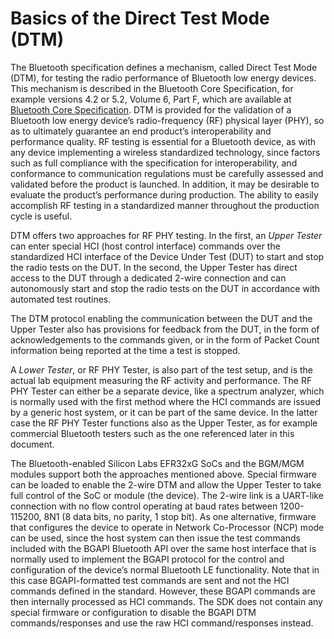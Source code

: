 # Basics of the Direct Test Mode (DTM)

The Bluetooth specification defines a mechanism, called Direct Test Mode (DTM), for testing the radio performance of Bluetooth low energy devices. This mechanism is described in the Bluetooth Core Specification, for example versions 4.2 or 5.2, Volume 6, Part F, which are available at [Bluetooth Core Specification](https://www.bluetooth.com/specifications/bluetooth-core-specification). DTM is provided for the validation of a Bluetooth low energy device’s radio-frequency (RF) physical layer (PHY), so as to ultimately guarantee an end product’s interoperability and performance quality. RF testing is essential for a Bluetooth device, as with any device implementing a wireless standardized technology, since factors such as full compliance with the specification for interoperability, and conformance to communication regulations must be carefully assessed and validated before the product is launched. In addition, it may be desirable to evaluate the product’s performance during production. The ability to easily accomplish RF testing in a standardized manner throughout the production cycle is useful.

DTM offers two approaches for RF PHY testing. In the first, an *Upper Tester* can enter special HCI (host control interface) commands over the standardized HCI interface of the Device Under Test (DUT) to start and stop the radio tests on the DUT. In the second, the Upper Tester has direct access to the DUT through a dedicated 2-wire connection and can autonomously start and stop the radio tests on the DUT in accordance with automated test routines.

The DTM protocol enabling the communication between the DUT and the Upper Tester also has provisions for feedback from the DUT, in the form of acknowledgements to the commands given, or in the form of Packet Count information being reported at the time a test is stopped.

A *Lower Tester*, or RF PHY Tester, is also part of the test setup, and is the actual lab equipment measuring the RF activity and performance. The RF PHY Tester can either be a separate device, like a spectrum analyzer, which is normally used with the first method where the HCI commands are issued by a generic host system, or it can be part of the same device. In the latter case the RF PHY Tester functions also as the Upper Tester, as for example commercial Bluetooth testers such as the one referenced later in this document.

The Bluetooth-enabled Silicon Labs EFR32xG SoCs and the BGM/MGM modules support both the approaches mentioned above. Special firmware can be loaded to enable the 2-wire DTM and allow the Upper Tester to take full control of the SoC or module (the device). The 2-wire link is a UART-like connection with no flow control operating at baud rates between 1200-115200, 8N1 (8 data bits, no parity, 1 stop bit). As one alternative, firmware that configures the device to operate in Network Co-Processor (NCP) mode can be used, since the host system can then issue the test commands included with the BGAPI Bluetooth API over the same host interface that is normally used to implement the BGAPI protocol for the control and configuration of the device’s normal Bluetooth LE functionality. Note that in this case BGAPI-formatted test commands are sent and not the HCI commands defined in the standard. However, these BGAPI commands are then internally processed as HCI commands. The SDK does not contain any special firmware or configuration to disable the BGAPI DTM commands/responses and use the raw HCI command/responses instead.
